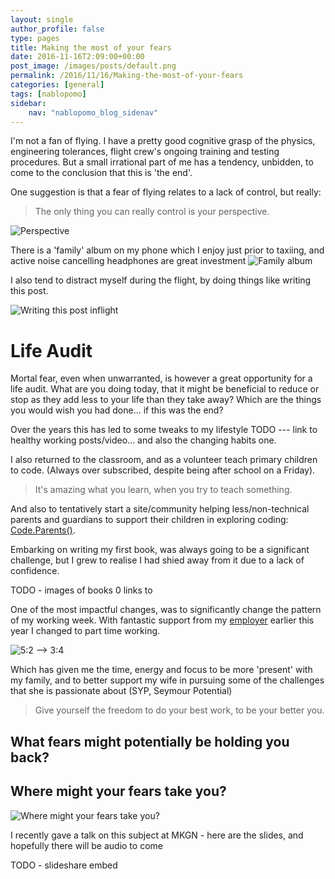 ```yaml
---
layout: single
author_profile: false
type: pages
title: Making the most of your fears
date: 2016-11-16T2:09:00+00:00
post_image: /images/posts/default.png
permalink: /2016/11/16/Making-the-most-of-your-fears
categories: [general]
tags: [nablopomo]
sidebar:
    nav: "nablopomo_blog_sidenav"
---
```

I'm not a fan of flying. I have a pretty good cognitive grasp of the physics, engineering tolerances, flight crew's ongoing training and testing procedures. But a small irrational part of me has a tendency, unbidden, to come to the conclusion that this is 'the end'.

One suggestion is that a fear of flying relates to a lack of control, but really: 

>The only thing you can really control is your perspective. 

![Perspective](/images/posts/NaBloPoMo16-perspective.jpg)

There is a 'family' album on my phone which I enjoy just prior to taxiing, and active noise cancelling headphones are great investment 
![Family album](/images/posts/NaBloPoMo16-family.jpg)

I also tend to distract myself during the flight, by doing things like writing this post.

![Writing this post inflight](/images/posts/NaBloPoMo16-in-flight.jpg )

# Life Audit
Mortal fear, even when unwarranted, is however a great opportunity for a life audit.
What are you doing today, that it might be beneficial to reduce or stop as they add less to your life than they take away?
Which are the things you would wish you had done... if this was the end?

Over the years this has led to some tweaks to my lifestyle
TODO --- link to healthy working posts/video... and also the changing habits one. 

I also returned to the classroom, and as a volunteer teach primary children to code. (Always over subscribed, despite being after school on a Friday).
>It's amazing what you learn, when you try to teach something.

And also to tentatively start a site/community helping less/non-technical parents and guardians to support their children in exploring coding: [Code.Parents()](https://codeparents.org).
 
Embarking on writing my first book, was always going to be a significant challenge, but I grew to realise I had shied away from it due to a lack of confidence. 

TODO - images of books 0 links to

One of the most impactful changes, was to significantly change the pattern of my working week. With fantastic support from my [employer](http://amplience.com) earlier this year I changed to part time working.

![5:2 --> 3:4](/images/posts/NaBloPoMo16-ratio.jpg)

Which has given me the time, energy and focus to be more 'present' with my family, and to better support my wife in pursuing some of the challenges that she is passionate about (SYP, Seymour Potential)

 > Give yourself the freedom 
to do your best work, 
to be your better you.

## What fears might potentially be holding you back?

## Where might your fears take you?


![Where might your fears take you?](/images/posts/NaBloPoMo16-takeoff.jpg)


I recently gave a talk on this subject at MKGN - here are the slides, and hopefully there will be audio to come

TODO - slideshare embed
